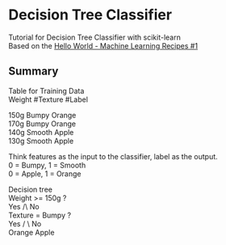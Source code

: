 # Decision Tree Classifier

Tutorial for Decision Tree Classifier with scikit-learn<br>
Based on the [Hello World - Machine Learning Recipes #1](https://www.youtube.com/watch?v=cKxRvEZd3Mw)

## Summary<br>

Table for Training Data<br>
Weight  #Texture    #Label<br>

150g    Bumpy       Orange<br>
170g    Bumpy       Orange<br>
140g    Smooth      Apple<br>
130g    Smooth      Apple<br>

Think features as the input to the classifier, label as the output.<br>
0 = Bumpy, 1 = Smooth<br>
0 = Apple, 1 = Orange<br>

Decision tree<br>
                Weight >= 150g ?<br>
                Yes    /\   No<br>
    Texture = Bumpy ?<br>
        Yes   / \   No<br>
     Orange        Apple<br>
